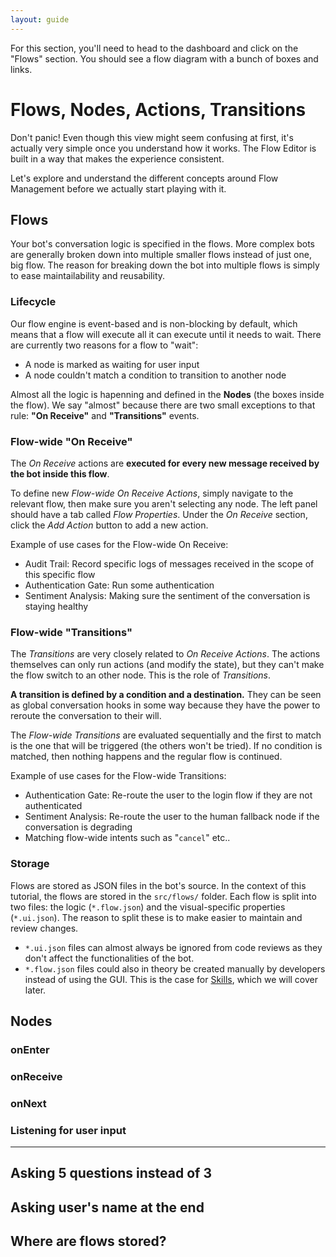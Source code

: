 ```yaml
---
layout: guide
---
```


For this section, you'll need to head to the dashboard and click on the "Flows" section. You should see a flow diagram with a bunch of boxes and links.

# Flows, Nodes, Actions, Transitions

Don't panic! Even though this view might seem confusing at first, it's actually very simple once you understand how it works. The Flow Editor is built in a way that makes the experience consistent.

Let's explore and understand the different concepts around Flow Management before we actually start playing with it.

## Flows

Your bot's conversation logic is specified in the flows. More complex bots are generally broken down into multiple smaller flows instead of just one, big flow. The reason for breaking down the bot into multiple flows is simply to ease maintailability and reusability.

### Lifecycle

Our flow engine is event-based and is non-blocking by default, which means that a flow will execute all it can execute until it needs to wait. There are currently two reasons for a flow to "wait":

- A node is marked as waiting for user input
- A node couldn't match a condition to transition to another node

Almost all the logic is hapenning and defined in the **Nodes** (the boxes inside the flow). We say "almost" because there are two small exceptions to that rule: **"On Receive"** and **"Transitions"** events.

### Flow-wide "On Receive"

The *On Receive* actions are **executed for every new message received by the bot inside this flow**.

To define new *Flow-wide On Receive Actions*, simply navigate to the relevant flow, then make sure you aren't selecting any node. The left panel should have a tab called *Flow Properties*. Under the *On Receive* section, click the *Add Action* button to add a new action.

Example of use cases for the Flow-wide On Receive:

- Audit Trail: Record specific logs of messages received in the scope of this specific flow
- Authentication Gate: Run some authentication
- Sentiment Analysis: Making sure the sentiment of the conversation is staying healthy

### Flow-wide "Transitions"

The *Transitions* are very closely related to *On Receive Actions*. The actions themselves can only run actions (and modify the state), but they can't make the flow switch to an other node. This is the role of *Transitions*.

**A transition is defined by a condition and a destination.** They can be seen as global conversation hooks in some way because they have the power to reroute the conversation to their will.

The *Flow-wide Transitions* are evaluated sequentially and the first to match is the one that will be triggered (the others won't be tried). If no condition is matched, then nothing happens and the regular flow is continued.

Example of use cases for the Flow-wide Transitions:

- Authentication Gate: Re-route the user to the login flow if they are not authenticated
- Sentiment Analysis: Re-route the user to the human fallback node if the conversation is degrading
- Matching flow-wide intents such as "`cancel`" etc..

### Storage

Flows are stored as JSON files in the bot's source. In the context of this tutorial, the flows are stored in the `src/flows/` folder. Each flow is split into two files: the logic (`*.flow.json`) and the visual-specific properties (`*.ui.json`). The reason to split these is to make easier to maintain and review changes. 

- `*.ui.json` files can almost always be ignored from code reviews as they don't affect the functionalities of the bot.
- `*.flow.json` files could also in theory be created manually by developers instead of using the GUI. This is the case for [Skills](./skills), which we will cover later.

## Nodes



### onEnter

### onReceive

### onNext

### Listening for user input

---

## Asking 5 questions instead of 3

## Asking user's name at the end

## Where are flows stored?
